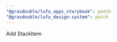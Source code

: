 ```yaml
---
"@grasdouble/lufa_apps_storybook": patch
"@grasdouble/lufa_design-system": patch
---
```


Add StackItem
